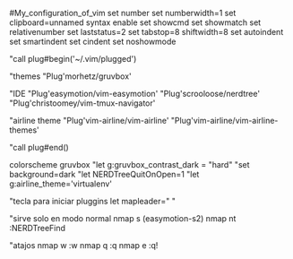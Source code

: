 #My_configuration_of_vim
set number
set numberwidth=1
set clipboard=unnamed
syntax enable
set showcmd
set showmatch
set relativenumber
set laststatus=2
set tabstop=8 shiftwidth=8
set autoindent
set smartindent
set cindent
set noshowmode

"call plug#begin('~/.vim/plugged')

"themes
"Plug'morhetz/gruvbox'


"IDE
"Plug'easymotion/vim-easymotion'
"Plug'scrooloose/nerdtree'
"Plug'christoomey/vim-tmux-navigator'

"airline theme
"Plug'vim-airline/vim-airline'
"Plug'vim-airline/vim-airline-themes'

"call plug#end()

colorscheme gruvbox
"let g:gruvbox_contrast_dark = "hard"
"set background=dark
"let NERDTreeQuitOnOpen=1
"let g:airline_theme='virtualenv'

"tecla para iniciar pluggins
let mapleader=" "

"sirve solo en modo normal
nmap <Leader>s <Plug>(easymotion-s2)
nmap <Leader>nt :NERDTreeFind<CR>

"atajos
nmap <Leader>w :w<CR>
nmap <Leader>q :q<CR>
nmap <Leader>e :q!<CR>
